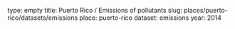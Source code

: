 type: empty
title: Puerto Rico / Emissions of pollutants
slug: places/puerto-rico/datasets/emissions
place: puerto-rico
dataset: emissions
year: 2014
